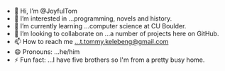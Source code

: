 - 👋 Hi, I’m @JoyfulTom
- 👀 I’m interested in ...programming, novels and history.
- 🌱 I’m currently learning ...computer science at CU Boulder.
- 💞️ I’m looking to collaborate on ...a number of projects here on GitHub.
- 📫 How to reach me ...t.tommy.kelebeng@gmail.com
- 😄 Pronouns: ...he/him
- ⚡ Fun fact: ...I have five brothers so I'm from a pretty busy home.

<!---
JoyfulTom/JoyfulTom is a ✨ special ✨ repository because its `README.md` (this file) appears on your GitHub profile.
You can click the Preview link to take a look at your changes.
--->
